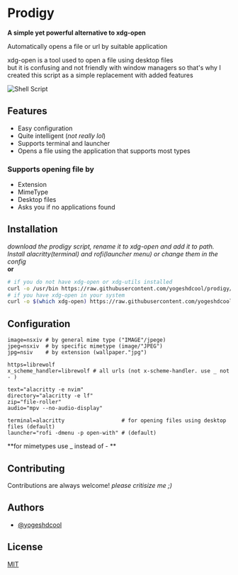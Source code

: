 # Prodigy

**A simple yet powerful alternative to xdg-open**

Automatically opens a file or url by suitable application

xdg-open is a tool used to open a file using desktop files  
but it is confusing and not friendly with window managers so that's why I created this script as a simple replacement with added features

![Shell Script](https://img.shields.io/badge/shell_script-%23121011.svg?style=for-the-badge&logo=gnu-bash&logoColor=white)

## Features

-   Easy configuration
-   Quite intelligent (_not really lol_)
-   Supports terminal and launcher
-   Opens a file using the application that supports most types

### Supports opening file by

-   Extension
-   MimeType
-   Desktop files
-   Asks you if no applications found

## Installation

_download the prodigy script, rename it to xdg-open and add it to path. Install alacritty(terminal) and rofi(launcher menu) or change them in the config_  
**or**

```bash
# if you do not have xdg-open or xdg-utils installed
curl -o /usr/bin https://raw.githubusercontent.com/yogeshdcool/prodigy/main/prodigy # or anywhere at path
# if you have xdg-open in your system
curl -o $(which xdg-open) https://raw.githubusercontent.com/yogeshdcool/prodigy/main/prodigy

```

## Configuration

```
image=nsxiv # by general mime type ("IMAGE"/jpege)
jpeg=nsxiv  # by specific mimetype (image/"JPEG")
jpg=nsiv    # by extension (wallpaper."jpg")

https=librewolf
x_scheme_handler=librewolf # all urls (not x-scheme-handler. use _ not - )

text="alacritty -e nvim"
directory="alacritty -e lf"
zip="file-roller"
audio="mpv --no-audio-display"

terminal=alacritty                  # for opening files using desktop files (default)
launcher="rofi -dmenu -p open-with" # (default)

```

**for mimetypes use \_ instead of - **

## Contributing

Contributions are always welcome!
_please critisize me ;)_

## Authors

-   [@yogeshdcool](https://www.github.com/yogeshdcool)

## License

[MIT](https://choosealicense.com/licenses/mit/)
